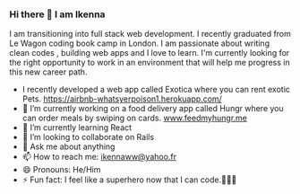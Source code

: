 ### Hi there 👋 I am Ikenna

I am  transitioning into full stack web development. 
I recently graduated from Le Wagon coding book camp in London. I am passionate about writing clean codes , building web apps and I love to learn.  I'm currently looking for the right opportunity to work in an environment that will help me progress in this new career path.


- I recently developed a web app called Exotica where you can rent exotic Pets. https://airbnb-whatsyerpoison1.herokuapp.com/
- 🔭 I’m currently working on a food delivery app called Hungr where you can order meals by swiping on cards. www.feedmyhungr.me
- 🌱 I’m currently learning React
- 👯 I’m looking to collaborate on Rails
- 💬 Ask me about anything
- 📫 How to reach me: ikennaww@yahoo.fr
- 😄 Pronouns: He/Him
- ⚡ Fun fact: I feel like a superhero now that I can code.🦸🏾‍♂️
